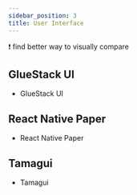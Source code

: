 ```yaml
---
sidebar_position: 3
title: User Interface
---
```


:exclamation: find better way to visually compare

## GlueStack UI

- GlueStack UI

## React Native Paper

- React Native Paper

## Tamagui

- Tamagui
